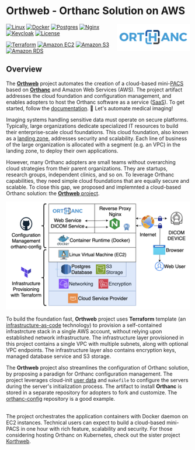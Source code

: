 # Orthweb - Orthanc Solution on AWS
<a href="https://www.orthanc-server.com/"><img style="float" align="right" src="assets/images/orthanc_logo.png" width="200"></a>


[![Linux](https://img.shields.io/badge/Linux-FCC624?logo=linux&logoColor=black)](https://aws.amazon.com/amazon-linux-2)
[![Docker](https://img.shields.io/badge/docker-%230db7ed.svg?logo=docker&logoColor=white)](https://www.docker.com/)
[![Postgres](https://img.shields.io/badge/postgres-%23316192.svg?logo=postgresql&logoColor=white)](https://www.postgresql.org/)
[![Nginx](https://img.shields.io/badge/nginx-%23009639.svg?&logo=nginx&logoColor=white)](https://nginx.org/en/index.html)
[![Keycloak](https://img.shields.io/badge/Keycloak-4D4D4D?logo=keycloak&logoColor=white&style=flat)](https://www.keycloak.org/)
[![License](https://img.shields.io/badge/License-Apache_2.0-blue.svg)](https://opensource.org/licenses/Apache-2.0)

[![Terraform](https://img.shields.io/badge/terraform-%235835CC.svg?logo=terraform&logoColor=white)](https://www.terraform.io/)
[![Amazon EC2](https://img.shields.io/badge/Amazon%20EC2-F90?logo=amazonec2&logoColor=white&style=flat)](https://aws.amazon.com/ec2/)
[![Amazon S3](https://img.shields.io/badge/Amazon%20S3-569A31?logo=amazons3&logoColor=white&style=flat)](https://aws.amazon.com/s3/)
[![Amazon RDS](https://img.shields.io/badge/Amazon%20RDS-527FFF?logo=amazonrds&logoColor=white&style=flat)](https://aws.amazon.com/rds/postgresql/)


## Overview

The **[Orthweb](https://github.com/digihunch/orthweb)** project automates the creation of a cloud-based mini-[PACS](https://en.wikipedia.org/wiki/Picture_archiving_and_communication_system) based on **[Orthanc](https://www.orthanc-server.com/)** and Amazon Web Services (AWS). The project artifact addresses the cloud foundation and configuration management, and enables adopters to host the Orthanc software as a service ([SaaS](https://en.wikipedia.org/wiki/Software_as_a_service)). To get started, follow the [documentation](https://digihunch.github.io/orthweb/). 💪 Let's automate medical imaging!

Imaging systems handling sensitive data must operate on secure platforms. Typically, large organizations dedicate specialized IT resources to build their enterprise-scale cloud foundations. This cloud foundation, also known as a [landing zone](https://www.digihunch.com/2022/12/landing-zone-in-aws/), addresses security and scalability. Each line of business of the large organization is allocated with a segment (e.g. an VPC) in the landing zone, to deploy their own applications.

However, many Orthanc adopters are small teams without overarching cloud strategies from their parent organizations. They are startups, research groups, independent clinics, and so on. To leverage Orthanc capabilities, they need simple cloud foundations that are equally secure and scalable. To close this gap, we proposed and implemnted a cloud-based Orthanc solution: the [**Orthweb** project](https://www.digihunch.com/2020/11/medical-imaging-web-server-deployment-pipeline/). 

  ![Diagram](assets/images/Overview.png)

To build the foundation fast, **Orthweb** project uses **Terraform** template (an [infrastructure-as-code](https://en.wikipedia.org/wiki/Infrastructure_as_code) technology) to provision a self-contained infrastrcture stack in a single AWS account, without relying upon established network infrastructure. The infrastructure layer provisioned in this project contains a single VPC with multiple subnets, along with optional VPC endpoints. The infrastructure layer also contains encryption keys, managed database service and S3 storage.

The **Orthweb** project also streamlines the configuration of Orthanc solution, by proposing a paradign for Orthanc configuration management. The project leverages cloud-init [user data](https://docs.aws.amazon.com/AWSEC2/latest/UserGuide/user-data.html) and `makefile` to configure the servers during the server's initialization process. The artifact to install **Orthanc** is stored in a separate repository for adopters to fork and customize. The [orthanc-config](https://github.com/digihunchinc/orthanc-config) repository is a good example.
<br/><br/>

The project orchestrates the application containers with Docker daemon on EC2 instances. Technical users can expect to build a cloud-based mini-PACS in one hour with rich feature, scalability and security. For those considering hosting Orthanc on Kubernetes, check out the sister project [Korthweb](https://github.com/digihunch/korthweb).